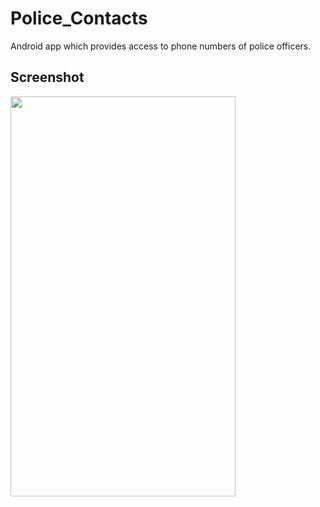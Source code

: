 # Police_Contacts
Android app which provides access to phone numbers of police officers.
## Screenshot
<a href="url"><img src="https://user-images.githubusercontent.com/14256867/45172705-c431d600-b223-11e8-8a06-1978e541b495.jpeg" align="left" height="640" width="360" ></a>
